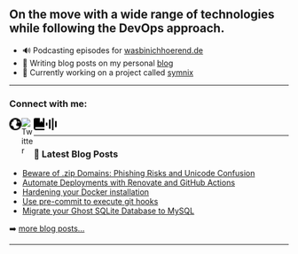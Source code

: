 ## On the move with a wide range of technologies while following the DevOps approach.
- 🔊 Podcasting episodes for [wasbinichhoerend.de][podcast]
- 📰 Writing blog posts on my personal [blog]
- 🚀 Currently working on a project called [symnix]

---

### Connect with me:

[<img align="left" alt="Homepage" width="22px" src="https://raw.githubusercontent.com/iconic/open-iconic/master/svg/globe.svg" />][website]
[<img align="left" alt="Twitter" width="22px" src="https://cdn.jsdelivr.net/npm/simple-icons@v3/icons/twitter.svg" />][twitter]
[<img align="left" alt="Blog" width="22px" src="https://raw.githubusercontent.com/iconic/open-iconic/master/svg/book.svg" />][blog]
[<img align="left" alt="Blog" width="22px" src="https://raw.githubusercontent.com/iconic/open-iconic/master/svg/audio-spectrum.svg" />][podcast]

<br />

---

### 📕 Latest Blog Posts

<!-- BLOG-POST-LIST:START -->
- [Beware of .zip Domains: Phishing Risks and Unicode Confusion](https://xfuture-blog.com/zip_domains/)
- [Automate Deployments with Renovate and GitHub Actions](https://xfuture-blog.com/automate-deployments-with-renovate-and-github-actions/)
- [Hardening your Docker installation](https://xfuture-blog.com/hardening-your-docker-installation/)
- [Use pre-commit to execute git hooks](https://xfuture-blog.com/pre-commit/)
- [Migrate your Ghost SQLite Database to MySQL](https://xfuture-blog.com/ghost_database_migration/)
<!-- BLOG-POST-LIST:END -->

➡️ [more blog posts...](https://www.xfuture-blog.com/)

---

[blog]: https://www.xfuture-blog.com/
[twitter]: https://twitter.com/xFuturecs
[website]: https://www.xfuture.digital
[podcast]: https://wasbinichhoerend.de/
[symnix]: https://symnix.com/
